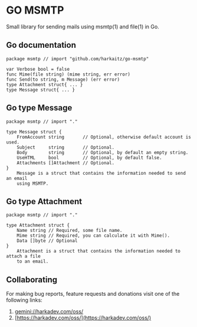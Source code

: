 GO MSMTP
========

Small library for sending mails using msmtp(1) and file(1) in Go.

## Go documentation

    package msmtp // import "github.com/harkaitz/go-msmtp"
    
    var Verbose bool = false
    func Mime(file string) (mime string, err error)
    func Send(to string, m Message) (err error)
    type Attachment struct{ ... }
    type Message struct{ ... }

## Go type Message

    package msmtp // import "."
    
    type Message struct {
        FromAccount string       // Optional, otherwise default account is used.
        Subject     string       // Optional.
        Body        string       // Optional, by default an empty string.
        UseHTML     bool         // Optional, by default false.
        Attachments []Attachment // Optional.
    }
        Message is a struct that contains the information needed to send an email
        using MSMTP.
    

## Go type Attachment

    package msmtp // import "."
    
    type Attachment struct {
        Name string // Required, some file name.
        Mime string // Required, you can calculate it with Mime().
        Data []byte // Optional
    }
        Attachment is a struct that contains the information needed to attach a file
        to an email.
    

## Collaborating

For making bug reports, feature requests and donations visit
one of the following links:

1. [gemini://harkadev.com/oss/](gemini://harkadev.com/oss/)
2. [https://harkadev.com/oss/](https://harkadev.com/oss/)
